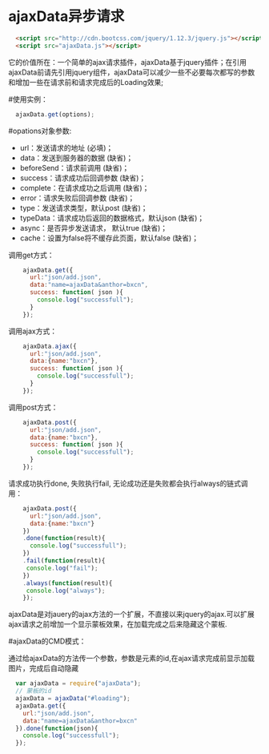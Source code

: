 ajaxData异步请求
=======================

``` html
  <script src="http://cdn.bootcss.com/jquery/1.12.3/jquery.js"></script>
  <script src="ajaxData.js"></script>
```

它的价值所在：一个简单的ajax请求插件，ajaxData基于jquery插件；在引用ajaxData前请先引用jquery组件，ajaxData可以减少一些不必要每次都写的参数和增加一些在请求前和请求完成后的Loading效果;

#使用实例：

``` javascript
  ajaxData.get(options);
```

#opations对象参数:
 * url：发送请求的地址 (必填)；
 * data：发送到服务器的数据 (缺省)；
 * beforeSend：请求前调用 (缺省)；
 * success：请求成功后回调参数 (缺省)；
 * complete：在请求成功之后调用 (缺省)；
 * error：请求失败后回调参数 (缺省)；
 * type：发送请求类型，默认post (缺省)；
 * typeData：请求成功后返回的数据格式，默认json (缺省)；
 * async：是否异步发送请求， 默认true (缺省)；
 * cache：设置为false将不缓存此页面，默认false (缺省)；


  
调用get方式：
``` javascript
    ajaxData.get({
      url:"json/add.json",
      data:"name=ajaxData&anthor=bxcn",
      success: function( json ){
        console.log("successfull");
      }
    });
```
调用ajax方式：
``` javascript
    ajaxData.ajax({
      url:"json/add.json",
      data:{name:"bxcn"},
      success: function( json ){
        console.log("successfull");
      }
    });
```
调用post方式：
``` javascript
    ajaxData.post({
      url:"json/add.json",
      data:{name:"bxcn"},
      success: function( json ){
        console.log("successfull");
      }
    });
```

请求成功执行done, 失败执行fail, 无论成功还是失败都会执行always的链式调用：
``` javascript
    ajaxData.post({
      url:"json/add.json",
      data:{name:"bxcn"}
    })
    .done(function(result){
      console.log("successfull");
    })
    .fail(function(result){
     console.log("fail");
    })
    .always(function(result){
     console.log("always");
    });
```

ajaxData是对jauery的ajax方法的一个扩展，不直接以来jquery的ajax.可以扩展ajax请求之前增加一个显示蒙板效果，在加载完成之后来隐藏这个蒙板.

#ajaxData的CMD模式：

通过给ajaxData的方法传一个参数，参数是元素的id,在ajax请求完成前显示加载图片，完成后自动隐藏

``` javascript
  var ajaxData = require("ajaxData");
  // 蒙板的id
  ajaxData = ajaxData("#loading");
  ajaxData.get({
    url:"json/add.json",
    data:"name=ajaxData&anthor=bxcn"
  }).done(function(json){
    console.log("successfull");
  });
```





